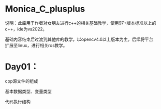 # Monica_C_plusplus

说明：此库用于作者对女朋友进行c++的相关基础教学，使用97+版本标准以上的c++，ide为vs2022。

基础内容结束后过渡到其他库的教学，以opencv4.0以上版本为主，后续将平台扩展至linux，进行相关ros教学。


# Day01：

cpp源文件的组成

基本数据类型、变量类型

代码执行结构

